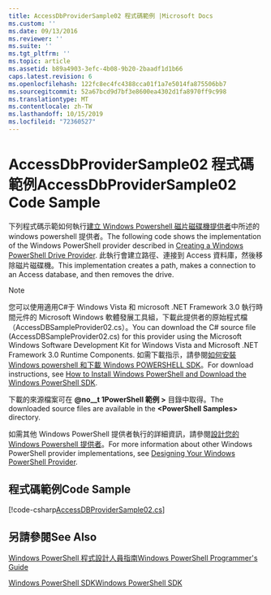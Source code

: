 ```yaml
---
title: AccessDbProviderSample02 程式碼範例 |Microsoft Docs
ms.custom: ''
ms.date: 09/13/2016
ms.reviewer: ''
ms.suite: ''
ms.tgt_pltfrm: ''
ms.topic: article
ms.assetid: b89a4903-3efc-4b08-9b20-2baadf1d1b66
caps.latest.revision: 6
ms.openlocfilehash: 122fc8ec4fc4388cca01f1a7e5014fa875506bb7
ms.sourcegitcommit: 52a67bcd9d7bf3e8600ea4302d1fa8970ff9c998
ms.translationtype: MT
ms.contentlocale: zh-TW
ms.lasthandoff: 10/15/2019
ms.locfileid: "72360527"
---
```

# <a name="accessdbprovidersample02-code-sample"></a><span data-ttu-id="8dcbb-102">AccessDbProviderSample02 程式碼範例</span><span class="sxs-lookup"><span data-stu-id="8dcbb-102">AccessDbProviderSample02 Code Sample</span></span>

<span data-ttu-id="8dcbb-103">下列程式碼示範如何執行[建立 Windows Powershell 磁片磁碟機提供者](./creating-a-windows-powershell-drive-provider.md)中所述的 windows powershell 提供者。</span><span class="sxs-lookup"><span data-stu-id="8dcbb-103">The following code shows the implementation of the Windows PowerShell provider described in [Creating a Windows PowerShell Drive Provider](./creating-a-windows-powershell-drive-provider.md).</span></span> <span data-ttu-id="8dcbb-104">此執行會建立路徑、連接到 Access 資料庫，然後移除磁片磁碟機。</span><span class="sxs-lookup"><span data-stu-id="8dcbb-104">This implementation creates a path, makes a connection to an Access database, and then removes the drive.</span></span>

> [!NOTE]
> <span data-ttu-id="8dcbb-105">您可以使用適用C#于 Windows Vista 和 microsoft .NET Framework 3.0 執行時間元件的 Microsoft Windows 軟體發展工具組，下載此提供者的原始程式檔（AccessDBSampleProvider02.cs）。</span><span class="sxs-lookup"><span data-stu-id="8dcbb-105">You can download the C# source file (AccessDBSampleProvider02.cs) for this provider using the Microsoft Windows Software Development Kit for Windows Vista and Microsoft .NET Framework 3.0 Runtime Components.</span></span> <span data-ttu-id="8dcbb-106">如需下載指示，請參閱[如何安裝 Windows powershell 和下載 Windows POWERSHELL SDK](/powershell/developer/installing-the-windows-powershell-sdk)。</span><span class="sxs-lookup"><span data-stu-id="8dcbb-106">For download instructions, see [How to Install Windows PowerShell and Download the Windows PowerShell SDK](/powershell/developer/installing-the-windows-powershell-sdk).</span></span>
>
> <span data-ttu-id="8dcbb-107">下載的來源檔案可在 **@no__t 1PowerShell 範例 >** 目錄中取得。</span><span class="sxs-lookup"><span data-stu-id="8dcbb-107">The downloaded source files are available in the **\<PowerShell Samples>** directory.</span></span>
>
> <span data-ttu-id="8dcbb-108">如需其他 Windows PowerShell 提供者執行的詳細資訊，請參閱[設計您的 Windows Powershell 提供者](./designing-your-windows-powershell-provider.md)。</span><span class="sxs-lookup"><span data-stu-id="8dcbb-108">For more information about other Windows PowerShell provider implementations, see [Designing Your Windows PowerShell Provider](./designing-your-windows-powershell-provider.md).</span></span>

## <a name="code-sample"></a><span data-ttu-id="8dcbb-109">程式碼範例</span><span class="sxs-lookup"><span data-stu-id="8dcbb-109">Code Sample</span></span>

[!code-csharp[AccessDBProviderSample02.cs](../../../../powershell-sdk-samples/SDK-2.0/csharp/AccessDBProviderSample02/AccessDBProviderSample02.cs#L11-L154 "AccessDBProviderSample02.cs")]


## <a name="see-also"></a><span data-ttu-id="8dcbb-110">另請參閱</span><span class="sxs-lookup"><span data-stu-id="8dcbb-110">See Also</span></span>

[<span data-ttu-id="8dcbb-111">Windows PowerShell 程式設計人員指南</span><span class="sxs-lookup"><span data-stu-id="8dcbb-111">Windows PowerShell Programmer's Guide</span></span>](./windows-powershell-programmer-s-guide.md)

[<span data-ttu-id="8dcbb-112">Windows PowerShell SDK</span><span class="sxs-lookup"><span data-stu-id="8dcbb-112">Windows PowerShell SDK</span></span>](../windows-powershell-reference.md)
